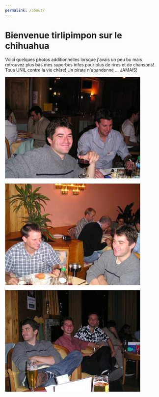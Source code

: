 ```yaml
---
permalink: /about/
---
```




# Bienvenue tirlipimpon sur le chihuahua

Voici quelques photos additionnelles lorsque j'avais un peu bu mais retrouvez plus bas mes superbes infos pour plus de rires et de chansons! Tous UNIL contre la vie chère! Un pirate n'abandonne ... JAMAIS! 


![Moi2](images/moboldi2.jpeg)

![Moi3](images/moboldi3.jpeg)

![Moi4](images/moboldi4.jpeg)


